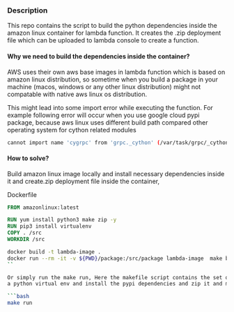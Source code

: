 ### Description

This repo contains the script to build the python dependencies inside the amazon linux container for lambda function. 
It creates the .zip deployment file which can be uploaded to lambda console to create a function.

#### Why we need to build the dependencies inside the container? 
AWS uses their own aws base images in lambda function which is based on amazon linux distribution, 
so sometime when you build a package in your machine (macos, windows or any other linux distribution) might not 
compatable with native aws linux os distribution. 

This might lead into some import error while executing the function. For example following error will occur when you
use google cloud pypi package, because aws linux uses different build path compared other operating system 
for cython related modules

```bash
cannot import name 'cygrpc' from 'grpc._cython' (/var/task/grpc/_cython/__init__.py)
```

#### How to solve?

Build amazon linux image locally and install necessary dependencies inside it and create.zip deployment file 
inside the container,

Dockerfile
```dockerfile
FROM amazonlinux:latest

RUN yum install python3 make zip -y
RUN pip3 install virtualenv
COPY . /src
WORKDIR /src
```

```bash
docker build -t lambda-image .
docker run --rm -it -v ${PWD}/package:/src/package lambda-image  make build
``

Or simply run the make run, Here the makefile script contains the set of instructions which will create 
a python virtual env and install the pypi dependencies and zip it and mount the package folder into current directory

```bash
make run
```

